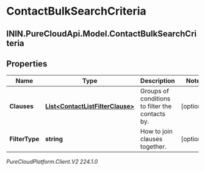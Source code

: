 # ContactBulkSearchCriteria

## ININ.PureCloudApi.Model.ContactBulkSearchCriteria

## Properties

|Name | Type | Description | Notes|
|------------ | ------------- | ------------- | -------------|
| **Clauses** | [**List&lt;ContactListFilterClause&gt;**](ContactListFilterClause) | Groups of conditions to filter the contacts by. | [optional] |
| **FilterType** | **string** | How to join clauses together. | [optional] |



_PureCloudPlatform.Client.V2 224.1.0_
